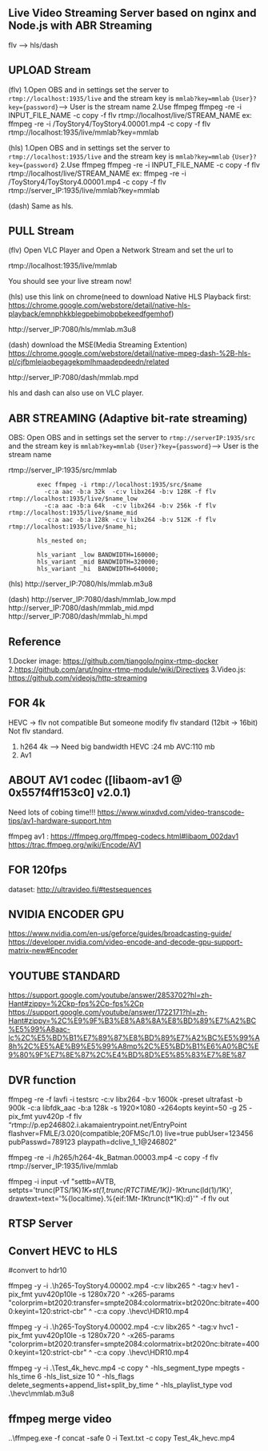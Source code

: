
## Live Video Streaming Server based on nginx and Node.js with ABR Streaming

flv --> hls/dash

## UPLOAD Stream
(flv)
1.Open OBS and in settings set the server to `rtmp://localhost:1935/live` and the stream key is `mmlab?key=mmlab`  `{User}?key={password}`--> User is the stream name
2.Use ffmpeg
ffmpeg -re -i INPUT_FILE_NAME -c copy -f flv rtmp://localhost/live/STREAM_NAME
ex: ffmpeg -re -i /ToyStory4/ToyStory4.00001.mp4 -c copy -f flv rtmp://localhost:1935/live/mmlab?key=mmlab

(hls)
1.Open OBS and in settings set the server to `rtmp://localhost:1935/live` and the stream key is `mmlab?key=mmlab`  `{User}?key={password}`
2.Use ffmpeg
ffmpeg -re -i INPUT_FILE_NAME -c copy -f flv rtmp://localhost/live/STREAM_NAME
ex: ffmpeg -re -i /ToyStory4/ToyStory4.00001.mp4 -c copy -f flv rtmp://server_IP:1935/live/mmlab?key=mmlab

(dash)
Same as hls.

## PULL Stream
(flv)
Open VLC Player and Open a Network Stream and set the url to 

rtmp://localhost:1935/live/mmlab

You should see your live stream now!

(hls)
use this link on chrome(need to download Native HLS Playback first: https://chrome.google.com/webstore/detail/native-hls-playback/emnphkkblegpebimobpbekeedfgemhof)

http://server_IP:7080/hls/mmlab.m3u8 

(dash)
download the MSE(Media Streaming Extention) https://chrome.google.com/webstore/detail/native-mpeg-dash-%2B-hls-pl/cjfbmleiaobegagekpmlhmaadepdeedn/related

http://server_IP:7080/dash/mmlab.mpd


hls and dash can also use on VLC player.

## ABR STREAMING (Adaptive bit-rate streaming)

OBS: Open OBS and in settings set the server to `rtmp://serverIP:1935/src` and the stream key is `mmlab?key=mmlab`  `{User}?key={password}`--> User is the stream name

rtmp://server_IP:1935/src/mmlab

            exec ffmpeg -i rtmp://localhost:1935/src/$name
              -c:a aac -b:a 32k  -c:v libx264 -b:v 128K -f flv rtmp://localhost:1935/live/$name_low
              -c:a aac -b:a 64k  -c:v libx264 -b:v 256k -f flv rtmp://localhost:1935/live/$name_mid
              -c:a aac -b:a 128k -c:v libx264 -b:v 512K -f flv rtmp://localhost:1935/live/$name_hi;

            hls_nested on;

            hls_variant _low BANDWIDTH=160000;
            hls_variant _mid BANDWIDTH=320000;
            hls_variant _hi  BANDWIDTH=640000;

(hls)
http://server_IP:7080/hls/mmlab.m3u8 


(dash)
http://server_IP:7080/dash/mmlab_low.mpd
http://server_IP:7080/dash/mmlab_mid.mpd
http://server_IP:7080/dash/mmlab_hi.mpd

## Reference 
1.Docker image: https://github.com/tiangolo/nginx-rtmp-docker 
2.https://github.com/arut/nginx-rtmp-module/wiki/Directives
3.Video.js: https://github.com/videojs/http-streaming

## FOR 4k

HEVC -> flv not compatible
But someone modify flv standard (12bit -> 16bit)
Not flv standard.

1. h264 4k --> Need big bandwidth     HEVC :24 mb AVC:110 mb
2. Av1

## ABOUT AV1 codec ([libaom-av1 @ 0x557f4ff153c0] v2.0.1)
Need lots of cobing time!!!
https://www.winxdvd.com/video-transcode-tips/av1-hardware-support.htm

ffmpeg av1 : https://ffmpeg.org/ffmpeg-codecs.html#libaom_002dav1
https://trac.ffmpeg.org/wiki/Encode/AV1

## FOR 120fps
dataset:
http://ultravideo.fi/#testsequences

## NVIDIA ENCODER GPU
https://www.nvidia.com/en-us/geforce/guides/broadcasting-guide/
https://developer.nvidia.com/video-encode-and-decode-gpu-support-matrix-new#Encoder

## YOUTUBE STANDARD
https://support.google.com/youtube/answer/2853702?hl=zh-Hant#zippy=%2Ckp-fps%2Cp-fps%2Cp
https://support.google.com/youtube/answer/1722171?hl=zh-Hant#zippy=%2C%E9%9F%B3%E8%A8%8A%E8%BD%89%E7%A2%BC%E5%99%A8aac-lc%2C%E5%BD%B1%E7%89%87%E8%BD%89%E7%A2%BC%E5%99%A8h%2C%E5%AE%B9%E5%99%A8mp%2C%E5%BD%B1%E6%A0%BC%E9%80%9F%E7%8E%87%2C%E4%BD%8D%E5%85%83%E7%8E%87




## DVR function



 ffmpeg -re -f lavfi -i testsrc -c:v libx264 -b:v 1600k -preset ultrafast -b 900k -c:a libfdk_aac -b:a 128k -s 1920×1080 -x264opts keyint=50 -g 25 -pix_fmt yuv420p -f flv “rtmp://p.ep246802.i.akamaientrypoint.net/EntryPoint flashver=FMLE/3.020(compatible;20FMSc/1.0) live=true pubUser=123456 pubPasswd=789123 playpath=dclive_1_1@246802”

 ffmpeg -re -i /h265/h264-4k_Batman.00003.mp4 -c copy -f flv rtmp://server_IP:1935/live/mmlab


 ffmpeg -i input
       -vf "settb=AVTB,
            setpts='trunc(PTS/1K)*1K+st(1,trunc(RTCTIME/1K))-1K*trunc(ld(1)/1K)',
            drawtext=text='%{localtime}.%{eif\:1M*t-1K*trunc(t*1K)\:d}'"
       -f flv out

## RTSP Server


## Convert HEVC to HLS

#convert to hdr10

ffmpeg -y -i .\h265-ToyStory4.00002.mp4 -c:v libx265 ^
    -tag:v hev1 -pix_fmt yuv420p10le -s 1280x720 ^
    -x265-params "colorprim=bt2020:transfer=smpte2084:colormatrix=bt2020nc:bitrate=4000:keyint=120:strict-cbr" ^
    -c:a copy .\hevc\HDR10.mp4

ffmpeg -y -i .\h265-ToyStory4.00002.mp4 -c:v libx265 ^
    -tag:v hvc1 -pix_fmt yuv420p10le -s 1280x720 ^
    -x265-params "colorprim=bt2020:transfer=smpte2084:colormatrix=bt2020nc:bitrate=4000:keyint=120:strict-cbr" ^
    -c:a copy .\hevc\HDR10.mp4



ffmpeg -y -i .\Test_4k_hevc.mp4 -c copy ^
    -hls_segment_type mpegts -hls_time 6 -hls_list_size 10 ^
    -hls_flags delete_segments+append_list+split_by_time ^
    -hls_playlist_type vod .\hevc\mmlab.m3u8


## ffmpeg merge video

..\ffmpeg.exe -f concat -safe 0 -i Text.txt -c copy Test_4k_hevc.mp4
